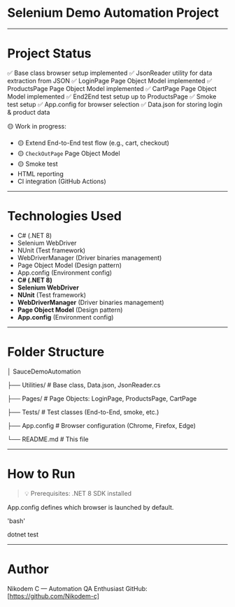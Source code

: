﻿# Selenium Demo Automation Project

---

# Project Status

✅ Base class browser setup implemented
✅ JsonReader utility for data extraction from JSON
✅ LoginPage Page Object Model implemented
✅ ProductsPage Page Object Model implemented
✅ CartPage Page Object Model implemented
✅ End2End test setup up to ProductsPage
✅ Smoke test setup
✅ App.config for browser selection
✅ Data.json for storing login & product data

🟡 Work in progress:
- 🟡 Extend End-to-End test flow (e.g., cart, checkout)
- 🟡 `CheckOutPage` Page Object Model
- 🟡 Smoke test
- HTML reporting
- CI integration (GitHub Actions)

---

# Technologies Used

- C# (.NET 8)
- Selenium WebDriver
- NUnit (Test framework)
- WebDriverManager (Driver binaries management)
- Page Object Model (Design pattern)
- App.config (Environment config)
- **C# (.NET 8)**
- **Selenium WebDriver**
- **NUnit** (Test framework)
- **WebDriverManager** (Driver binaries management)
- **Page Object Model** (Design pattern)
- **App.config** (Environment config)

---

# Folder Structure
│ SauceDemoAutomation

├── Utilities/ # Base class, Data.json, JsonReader.cs

├── Pages/ # Page Objects: LoginPage, ProductsPage, CartPage

├── Tests/ # Test classes (End-to-End, smoke, etc.)

├── App.config # Browser configuration (Chrome, Firefox, Edge)

└── README.md # This file

---

# How to Run

> 💡 Prerequisites: .NET 8 SDK installed

App.config defines which browser is launched by default.

'bash'

dotnet test

---

# Author
Nikodem C — Automation QA Enthusiast
GitHub: [https://github.com/Nikodem-c]
